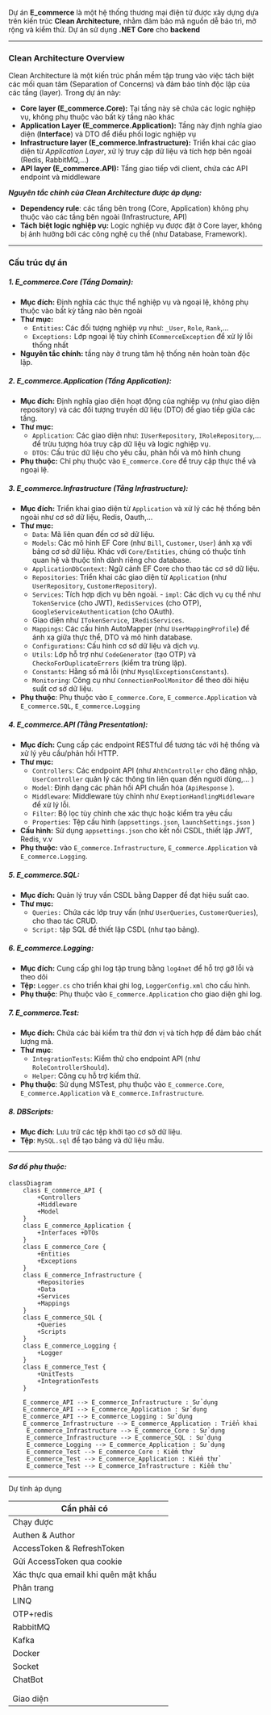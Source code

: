 Dự án **E_commerce** là một hệ thống thương mại điện tử được xây dựng dựa trên kiến trúc **Clean Architecture**, nhằm đảm bảo mã nguồn dễ bảo trì, mở rộng và kiểm thử. Dự án sử dụng **.NET Core** cho **backend**

---
### **Clean Architecture Overview**

Clean Architecture là một kiến trúc phần mềm tập trung vào việc tách biệt các mối quan tâm (Separation of Concerns) và đảm bảo tính độc lập của các tầng (layer). Trong dự án này:

- **Core layer (E_commerce.Core):** Tại tầng này sẽ chứa các logic nghiệp vụ, không phụ thuộc vào bất kỳ tầng nào khác
- **Application Layer (E_commerce.Application):** Tầng này định nghĩa giao diện (**Interface**) và DTO để điều phối logic nghiệp vụ
- **Infrastructure layer (E_commerce.Infrastructure):** Triển khai các giao diện từ *Application Layer*, xử lý truy cập dữ liệu và tích hợp bên ngoài (Redis, RabbitMQ,...)
- **API layer (E_commerce.API):** Tầng giao tiếp với client, chứa các API endpoint và middleware

***Nguyên tắc chính của Clean Architecture được áp dụng:***
- **Dependency rule**: các tẩng bên trong (Core, Application) không phụ thuộc vào các tầng bên ngoài (Infrastructure, API)
- **Tách biệt logic nghiệp vụ:** Logic nghiệp vụ được đặt ở Core layer, không bị ảnh hưởng bởi các công nghệ cụ thể (như Database, Framework).

---
### **Cấu trúc dự án**

##### 1. **E_commerce.Core (Tầng Domain):**
- **Mục đích:** Định nghĩa các thực thể nghiệp vụ và ngoại lệ, không phụ thuộc vào bất kỳ tầng nào bên ngoài
- **Thư mục:**
	- `Entities`: Các đối tượng nghiệp vụ như: `_User`, `Role`, `Rank`,...
	- `Exceptions:`  Lớp ngoại lệ tùy chỉnh `ECommerceException` để xử lý lỗi thống nhất
- **Nguyên tắc chính:** tầng này ở trung tâm hệ thống nên hoàn toàn độc lập.

##### 2. **E_commerce.Application (Tầng Application):**
- **Mục đích:** Định nghĩa giao diện hoạt động của nghiệp vụ (như giao diện repository) và các đối tượng truyền dữ liệu  (DTO) để giao tiếp giữa các tầng.
- **Thư mục:**
	- `Application`: Các giao diện như: `IUserRepository`, `IRoleRepository`,... để trừu tượng hóa truy cập dữ liệu và logic nghiệp vụ.
	- `DTOs`: Cấu trúc dữ liệu cho yêu cầu, phản hồi và mô hình chung
 - **Phụ thuộc:** Chỉ phụ thuộc vào `E_commerce.Core` để truy cập thực thể và ngoại lệ.
##### 3. **E_commerce.Infrastructure (Tằng Infrastructure):**
- **Mục đích:** Triển khai giao diện từ `Application` và xử lý các hệ thống bên ngoài như cơ sở dữ liệu, Redis, Oauth,...
- **Thư mục:**
	- `Data`: Mã liên quan đến cơ sở dữ liệu. 
	- `Models`: Các mô hình EF Core (như `Bill`, `Customer`, `User`) ánh xạ với bảng cơ sở dữ liệu. Khác với `Core/Entities`, chúng có thuộc tính quan hệ và thuộc tính dành riêng cho database. 
	- `ApplicationDbContext`: Ngữ cảnh EF Core cho thao tác cơ sở dữ liệu. 
	- `Repositories`: Triển khai các giao diện từ `Application` (như `UserRepository`, `CustomerRepository`). 
	- `Services`: Tích hợp dịch vụ bên ngoài. - `impl`: Các dịch vụ cụ thể như `TokenService` (cho JWT), `RedisServices` (cho OTP), `GoogleServiceAuthentication` (cho OAuth). 
	- Giao diện như `ITokenService`, `IRedisServices`. 
	- `Mappings`: Các cấu hình AutoMapper (như `UserMappingProfile`) để ánh xạ giữa thực thể, DTO và mô hình database. 
	- `Configurations`: Cấu hình cơ sở dữ liệu và dịch vụ. 
	- `Utils`: Lớp hỗ trợ như `CodeGenerator` (tạo OTP) và `CheckoForDuplicateErrors` (kiểm tra trùng lặp). 
	- `Constants`: Hằng số mã lỗi (như `MysqlExceptionsConstants`). 
	- `Monitoring`: Công cụ như `ConnectionPoolMonitor` để theo dõi hiệu suất cơ sở dữ liệu. 
- **Phụ thuộc**: Phụ thuộc vào `E_commerce.Core`, `E_commerce.Application` và `E_commerce.SQL`, `E_commerce.Logging`


##### 4. **E_commerce.API (Tằng Presentation):**
- **Mục đích:** Cung cấp các endpoint RESTful để tương tác với hệ thống và xử lý yêu cầu/phản hồi HTTP.
- **Thư mục:**
	- `Controllers`: Các endpoint API (như `AhthController` cho đăng nhập, `UserController` quản lý các thông tin liên quan đến người dùng,... )
	- `Model`: Định dạng các phản hồi API chuẩn hóa (`ApiResponse` ).
	- `Middleware`: Middleware tùy chỉnh như `ExeptionHandlingMiddleware` để xử lý lỗi.
	- `Filter`: Bộ lọc tùy chỉnh che xác thực hoặc kiểm tra yêu cầu
	- `Properties`: Tệp cấu hình (`appsettings.json`, `launchSettings.json` )
- **Cấu hình:** Sử dụng `appsettings.json` cho kết nối CSDL, thiết lập JWT, Redis, v.v
- **Phụ thuộc:** vào `E_commerce.Infrastructure`, `E_commerce.Application` và `E_commerce.Logging`.

##### 5.  **E_commerce.SQL:**
- **Mục đích:** Quản lý truy vấn CSDL bằng Dapper để đạt hiệu suất cao.
- **Thư mục:** 
	- `Queries:` Chứa các lớp truy vấn (như `UserQueries`, `CustomerQueries`), cho thao tác CRUD.
	- `Script:` tập SQL để thiết lập CSDL (như tạo bảng).

##### 6.  **E_commerce.Logging:**
- **Mục đích:** Cung cấp ghi log tập trung bằng `log4net` để hỗ trợ gỡ lỗi và theo dõi
- **Tệp:**  `Logger.cs` cho triển khai ghi log, `LoggerConfig.xml` cho cấu hình.
- **Phụ thuộc**: Phụ thuộc vào `E_commerce.Application` cho giao diện ghi log.

##### 7.  **E_commerce.Test:**
- **Mục đích:** Chứa các bài kiểm tra thử đơn vị và tích hợp để đảm bảo chất lượng mã. 
- **Thư mục**: 
	- `IntegrationTests`: Kiểm thử cho endpoint API (như `RoleControllerShould`). 
	- `Helper`: Công cụ hỗ trợ kiểm thử. 
- **Phụ thuộc**: Sử dụng MSTest, phụ thuộc vào `E_commerce.Core`, `E_commerce.Application` và `E_commerce.Infrastructure`.

##### 8.  **DBScripts:**
- **Mục đích**: Lưu trữ các tệp khởi tạo cơ sở dữ liệu.
- **Tệp**: `MySQL.sql` để tạo bảng và dữ liệu mẫu.


---
#### ***Sơ đồ phụ thuộc:***

```mermaid 
classDiagram 
	class E_commerce_API { 
		+Controllers 
		+Middleware 
		+Model
	} 
	class E_commerce_Application { 
		+Interfaces +DTOs 
	} 
	class E_commerce_Core { 
		+Entities 
		+Exceptions 
	} 
	class E_commerce_Infrastructure { 
		+Repositories 
		+Data 
		+Services 
		+Mappings 
	} 
	class E_commerce_SQL { 
		+Queries 
		+Scripts 
	} 
	class E_commerce_Logging { 
		+Logger 
	}
	class E_commerce_Test { 
		+UnitTests 
		+IntegrationTests 
	} 
	
	E_commerce_API --> E_commerce_Infrastructure : Sử dụng 
	E_commerce_API --> E_commerce_Application : Sử dụng 
	E_commerce_API --> E_commerce_Logging : Sử dụng 
	E_commerce_Infrastructure --> E_commerce_Application : Triển khai
	 E_commerce_Infrastructure --> E_commerce_Core : Sử dụng 
	 E_commerce_Infrastructure --> E_commerce_SQL : Sử dụng 
	 E_commerce_Logging --> E_commerce_Application : Sử dụng 
	 E_commerce_Test --> E_commerce_Core : Kiểm thử 
	 E_commerce_Test --> E_commerce_Application : Kiểm thử 
	 E_commerce_Test --> E_commerce_Infrastructure : Kiểm thử
```


---

Dự tính áp dụng

| Cần phải có                          |     |
| ------------------------------------ | --- |
| Chạy được                            |     |
| Authen & Author                      |     |
| AccessToken & RefreshToken           |     |
| Gửi AccessToken qua cookie           |     |
| Xác thực qua email khi quên mật khẩu |     |
| Phân trang                           |     |
| LINQ                                 |     |
| OTP+redis                            |     |
| RabbitMQ                             |     |
| Kafka                                |     |
| Docker                               |     |
| Socket                               |     |
| ChatBot                              |     |
|                                      |     |
|                                      |     |
| Giao diện                            |     |
